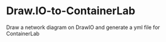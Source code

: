﻿# Draw.IO-to-ContainerLab

Draw a network diagram on DrawIO and generate a yml file for ContainerLab
